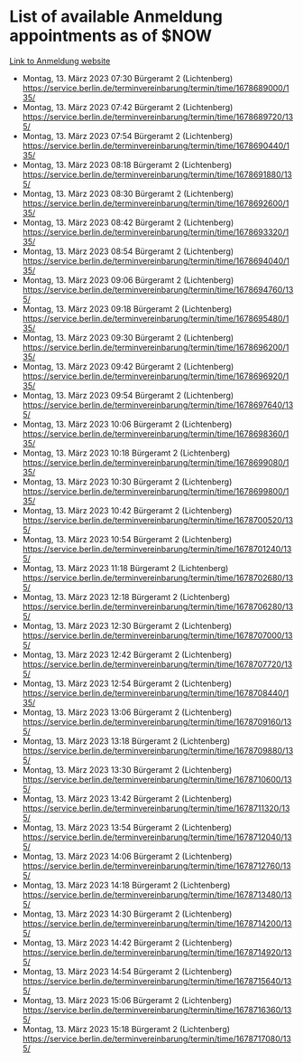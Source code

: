 # List of available Anmeldung appointments as of $NOW
[Link to Anmeldung website](https://service.berlin.de/terminvereinbarung/termin/tag.php?termin=1&anliegen[]=120686&dienstleisterlist=122210,122217,327316,122219,327312,122227,327314,122231,327346,122243,327348,122254,122252,329742,122260,329745,122262,329748,122271,327278,122273,327274,122277,327276,330436,122280,327294,122282,327290,122284,327292,122291,327270,122285,327266,122286,327264,122296,327268,150230,329760,122297,327286,122294,327284,122312,329763,122314,329775,122304,327330,122311,327334,122309,327332,317869,122281,327352,122279,329772,122283,122276,327324,122274,327326,122267,329766,122246,327318,122251,327320,122257,327322,122208,327298,122226,327300&herkunft=http%3A%2F%2Fservice.berlin.de%2Fdienstleistung%2F120686%2F)
- Montag, 13. März 2023 07:30 Bürgeramt 2 (Lichtenberg) https://service.berlin.de/terminvereinbarung/termin/time/1678689000/135/
- Montag, 13. März 2023 07:42 Bürgeramt 2 (Lichtenberg) https://service.berlin.de/terminvereinbarung/termin/time/1678689720/135/
- Montag, 13. März 2023 07:54 Bürgeramt 2 (Lichtenberg) https://service.berlin.de/terminvereinbarung/termin/time/1678690440/135/
- Montag, 13. März 2023 08:18 Bürgeramt 2 (Lichtenberg) https://service.berlin.de/terminvereinbarung/termin/time/1678691880/135/
- Montag, 13. März 2023 08:30 Bürgeramt 2 (Lichtenberg) https://service.berlin.de/terminvereinbarung/termin/time/1678692600/135/
- Montag, 13. März 2023 08:42 Bürgeramt 2 (Lichtenberg) https://service.berlin.de/terminvereinbarung/termin/time/1678693320/135/
- Montag, 13. März 2023 08:54 Bürgeramt 2 (Lichtenberg) https://service.berlin.de/terminvereinbarung/termin/time/1678694040/135/
- Montag, 13. März 2023 09:06 Bürgeramt 2 (Lichtenberg) https://service.berlin.de/terminvereinbarung/termin/time/1678694760/135/
- Montag, 13. März 2023 09:18 Bürgeramt 2 (Lichtenberg) https://service.berlin.de/terminvereinbarung/termin/time/1678695480/135/
- Montag, 13. März 2023 09:30 Bürgeramt 2 (Lichtenberg) https://service.berlin.de/terminvereinbarung/termin/time/1678696200/135/
- Montag, 13. März 2023 09:42 Bürgeramt 2 (Lichtenberg) https://service.berlin.de/terminvereinbarung/termin/time/1678696920/135/
- Montag, 13. März 2023 09:54 Bürgeramt 2 (Lichtenberg) https://service.berlin.de/terminvereinbarung/termin/time/1678697640/135/
- Montag, 13. März 2023 10:06 Bürgeramt 2 (Lichtenberg) https://service.berlin.de/terminvereinbarung/termin/time/1678698360/135/
- Montag, 13. März 2023 10:18 Bürgeramt 2 (Lichtenberg) https://service.berlin.de/terminvereinbarung/termin/time/1678699080/135/
- Montag, 13. März 2023 10:30 Bürgeramt 2 (Lichtenberg) https://service.berlin.de/terminvereinbarung/termin/time/1678699800/135/
- Montag, 13. März 2023 10:42 Bürgeramt 2 (Lichtenberg) https://service.berlin.de/terminvereinbarung/termin/time/1678700520/135/
- Montag, 13. März 2023 10:54 Bürgeramt 2 (Lichtenberg) https://service.berlin.de/terminvereinbarung/termin/time/1678701240/135/
- Montag, 13. März 2023 11:18 Bürgeramt 2 (Lichtenberg) https://service.berlin.de/terminvereinbarung/termin/time/1678702680/135/
- Montag, 13. März 2023 12:18 Bürgeramt 2 (Lichtenberg) https://service.berlin.de/terminvereinbarung/termin/time/1678706280/135/
- Montag, 13. März 2023 12:30 Bürgeramt 2 (Lichtenberg) https://service.berlin.de/terminvereinbarung/termin/time/1678707000/135/
- Montag, 13. März 2023 12:42 Bürgeramt 2 (Lichtenberg) https://service.berlin.de/terminvereinbarung/termin/time/1678707720/135/
- Montag, 13. März 2023 12:54 Bürgeramt 2 (Lichtenberg) https://service.berlin.de/terminvereinbarung/termin/time/1678708440/135/
- Montag, 13. März 2023 13:06 Bürgeramt 2 (Lichtenberg) https://service.berlin.de/terminvereinbarung/termin/time/1678709160/135/
- Montag, 13. März 2023 13:18 Bürgeramt 2 (Lichtenberg) https://service.berlin.de/terminvereinbarung/termin/time/1678709880/135/
- Montag, 13. März 2023 13:30 Bürgeramt 2 (Lichtenberg) https://service.berlin.de/terminvereinbarung/termin/time/1678710600/135/
- Montag, 13. März 2023 13:42 Bürgeramt 2 (Lichtenberg) https://service.berlin.de/terminvereinbarung/termin/time/1678711320/135/
- Montag, 13. März 2023 13:54 Bürgeramt 2 (Lichtenberg) https://service.berlin.de/terminvereinbarung/termin/time/1678712040/135/
- Montag, 13. März 2023 14:06 Bürgeramt 2 (Lichtenberg) https://service.berlin.de/terminvereinbarung/termin/time/1678712760/135/
- Montag, 13. März 2023 14:18 Bürgeramt 2 (Lichtenberg) https://service.berlin.de/terminvereinbarung/termin/time/1678713480/135/
- Montag, 13. März 2023 14:30 Bürgeramt 2 (Lichtenberg) https://service.berlin.de/terminvereinbarung/termin/time/1678714200/135/
- Montag, 13. März 2023 14:42 Bürgeramt 2 (Lichtenberg) https://service.berlin.de/terminvereinbarung/termin/time/1678714920/135/
- Montag, 13. März 2023 14:54 Bürgeramt 2 (Lichtenberg) https://service.berlin.de/terminvereinbarung/termin/time/1678715640/135/
- Montag, 13. März 2023 15:06 Bürgeramt 2 (Lichtenberg) https://service.berlin.de/terminvereinbarung/termin/time/1678716360/135/
- Montag, 13. März 2023 15:18 Bürgeramt 2 (Lichtenberg) https://service.berlin.de/terminvereinbarung/termin/time/1678717080/135/
